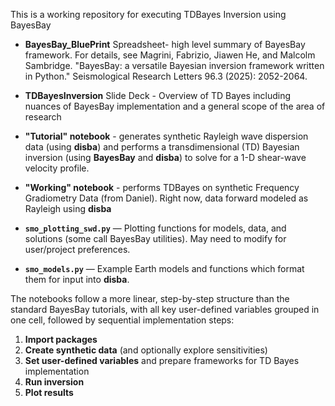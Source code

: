 This is a working repository for executing TDBayes Inversion using BayesBay

- **BayesBay_BluePrint** Spreadsheet- high level summary of BayesBay framework. For details, see Magrini, Fabrizio, Jiawen He, and Malcolm Sambridge. "BayesBay: a versatile Bayesian inversion framework written in Python." Seismological Research Letters 96.3 (2025): 2052-2064.
- **TDBayesInversion** Slide Deck - Overview of TD Bayes including nuances of BayesBay implementation and a general scope of the area of research

- **"Tutorial" notebook** - generates synthetic Rayleigh wave dispersion data (using **disba**) and performs a transdimensional (TD) Bayesian inversion (using **BayesBay** and **disba**) to solve for a 1-D shear-wave velocity profile.
- **"Working" notebook**  - performs TDBayes on synthetic Frequency Gradiometry Data (from Daniel). Right now, data forward modeled as Rayleigh using **disba**
- **`smo_plotting_swd.py`** — Plotting functions for models, data, and solutions (some call BayesBay utilities). May need to modify for user/project preferences.
- **`smo_models.py`** — Example Earth models and functions which format them for input into **disba**.

The notebooks follow a more linear, step-by-step structure than the standard BayesBay tutorials, with all key user-defined variables grouped in one cell, followed by sequential implementation steps:
1. **Import packages**  
2. **Create synthetic data** (and optionally explore sensitivities)  
3. **Set user-defined variables** and prepare frameworks for TD Bayes implementation  
4. **Run inversion**  
5. **Plot results**
